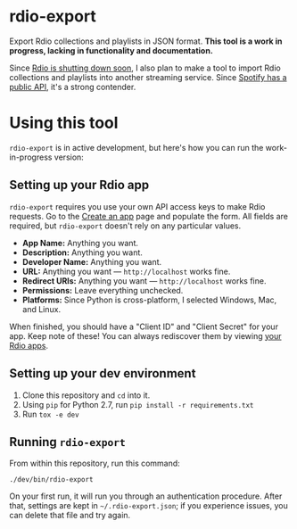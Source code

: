 rdio-export
==============
Export Rdio collections and playlists in JSON format. **This tool is a work in progress, lacking in functionality and documentation.**

Since [Rdio is shutting down soon](http://press.pandora.com/phoenix.zhtml?c=251764&p=irol-newsArticle&ID=2112860), I also plan to make a tool to import Rdio collections and playlists into another streaming service. Since [Spotify has a public API](https://developer.spotify.com/), it's a strong contender.

# Using this tool
`rdio-export` is in active development, but here's how you can run the work-in-progress version:

## Setting up your Rdio app
`rdio-export` requires you use your own API access keys to make Rdio requests. Go to the [Create an app](https://www.rdio.com/developers/create/) page and populate the form. All fields are required, but `rdio-export` doesn't rely on any particular values.

* **App Name:** Anything you want.
* **Description:** Anything you want.
* **Developer Name:** Anything you want.
* **URL:** Anything you want — `http://localhost` works fine.
* **Redirect URIs:** Anything you want — `http://localhost` works fine.
* **Permissions:** Leave everything unchecked.
* **Platforms:** Since Python is cross-platform, I selected Windows, Mac, and Linux.

When finished, you should have a "Client ID" and "Client Secret" for your app. Keep note of these! You can always rediscover them by viewing [your Rdio apps](https://www.rdio.com/developers/your-apps/).

## Setting up your dev environment
1. Clone this repository and `cd` into it.
1. Using `pip` for Python 2.7, run `pip install -r requirements.txt`
1. Run `tox -e dev`

## Running `rdio-export`
From within this repository, run this command:

```
./dev/bin/rdio-export
```

On your first run, it will run you through an authentication procedure. After that, settings are kept in `~/.rdio-export.json`; if you experience issues, you can delete that file and try again.
